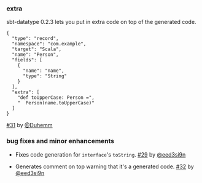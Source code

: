 ### extra

sbt-datatype 0.2.3 lets you put in extra code on top of the generated code.

    {
      "type": "record",
      "namespace": "com.example",
      "target": "Scala",
      "name": "Person",
      "fields": [
        {
          "name": "name",
          "type": "String"
        }
      ],
      "extra": [
        "def toUpperCase: Person =",
        "  Person(name.toUpperCase)"
      ]
    }

[#31][31] by [@Duhemm][@Duhemm]

### bug fixes and minor enhancements

- Fixes code generation for `interface`'s `toString`. [#29][29] by [@eed3si9n][@eed3si9n]
- Generates comment on top warning that it's a generated code. [#32][32] by [@eed3si9n][@eed3si9n]

  [29]: https://github.com/sbt/sbt-datatype/pull/29
  [31]: https://github.com/sbt/sbt-datatype/pull/31
  [32]: https://github.com/sbt/sbt-datatype/pull/32
  [@eed3si9n]: https://github.com/eed3si9n
  [@dwijnand]: http://github.com/dwijnand
  [@Duhemm]: http://github.com/Duhemm
